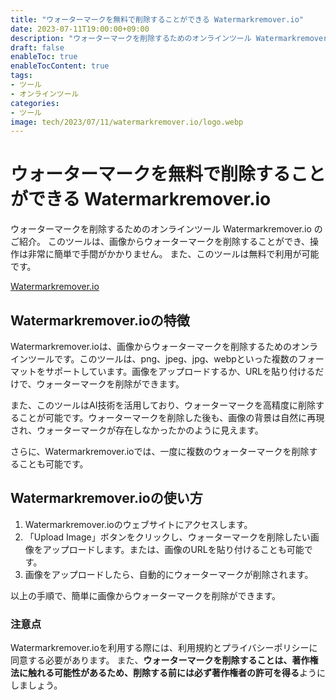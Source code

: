```yaml
---
title: "ウォーターマークを無料で削除することができる Watermarkremover.io"
date: 2023-07-11T19:00:00+09:00
description: "ウォーターマークを削除するためのオンラインツール Watermarkremover.io のご紹介。"
draft: false
enableToc: true
enableTocContent: true
tags: 
- ツール
- オンラインツール
categories: 
- ツール
image: tech/2023/07/11/watermarkremover.io/logo.webp
---
```


# ウォーターマークを無料で削除することができる Watermarkremover.io
ウォーターマークを削除するためのオンラインツール Watermarkremover.io のご紹介。
このツールは、画像からウォーターマークを削除することができ、操作は非常に簡単で手間がかかりません。
また、このツールは無料で利用が可能です。

<a href="https://www.watermarkremover.io/" target="_blank" rel="nofollow noopener">Watermarkremover.io</a>

## Watermarkremover.ioの特徴
Watermarkremover.ioは、画像からウォーターマークを削除するためのオンラインツールです。このツールは、png、jpeg、jpg、webpといった複数のフォーマットをサポートしています。画像をアップロードするか、URLを貼り付けるだけで、ウォーターマークを削除ができます。

また、このツールはAI技術を活用しており、ウォーターマークを高精度に削除することが可能です。ウォーターマークを削除した後も、画像の背景は自然に再現され、ウォーターマークが存在しなかったかのように見えます。

さらに、Watermarkremover.ioでは、一度に複数のウォーターマークを削除することも可能です。

## Watermarkremover.ioの使い方

1. Watermarkremover.ioのウェブサイトにアクセスします。
2. 「Upload Image」ボタンをクリックし、ウォーターマークを削除したい画像をアップロードします。または、画像のURLを貼り付けることも可能です。
3. 画像をアップロードしたら、自動的にウォーターマークが削除されます。

以上の手順で、簡単に画像からウォーターマークを削除ができます。

### 注意点

Watermarkremover.ioを利用する際には、利用規約とプライバシーポリシーに同意する必要があります。
また、**ウォーターマークを削除することは、著作権法に触れる可能性があるため、削除する前には必ず著作権者の許可を得る**ようにしましょう。
